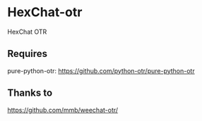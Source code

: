 # HexChat-otr
HexChat OTR

## Requires
pure-python-otr: https://github.com/python-otr/pure-python-otr


## Thanks to
https://github.com/mmb/weechat-otr/
